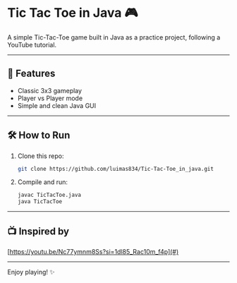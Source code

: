 # Tic Tac Toe in Java 🎮

A simple Tic-Tac-Toe game built in Java as a practice project, following a YouTube tutorial.

---

## 🚀 Features

- Classic 3x3 gameplay
- Player vs Player mode
- Simple and clean Java GUI

---

## 🛠️ How to Run

1. Clone this repo:
   ```bash
   git clone https://github.com/luimas834/Tic-Tac-Toe_in_java.git
   ```
2. Compile and run:
   ```bash
   javac TicTacToe.java
   java TicTacToe
   ```

---

## 📺 Inspired by

[https://youtu.be/Nc77ymnm8Ss?si=1dl85_Rac10m_f4p](#) <!-- Replace with actual link if available -->

---

Enjoy playing! ✨
